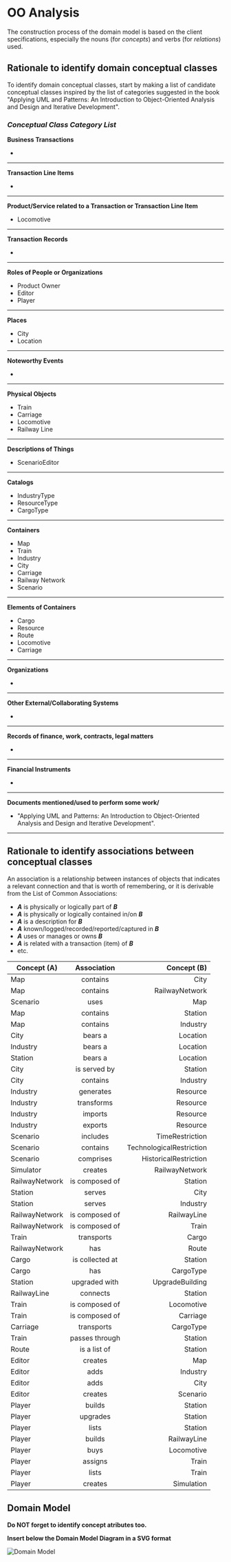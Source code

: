 # OO Analysis

The construction process of the domain model is based on the client specifications, especially the nouns (for _concepts_) and verbs (for _relations_) used.

## Rationale to identify domain conceptual classes
To identify domain conceptual classes, start by making a list of candidate conceptual classes inspired by the list of categories suggested in the book "Applying UML and Patterns: An Introduction to Object-Oriented Analysis and Design and Iterative Development".


### _Conceptual Class Category List_

**Business Transactions**

* 

---

**Transaction Line Items**

* 

---

**Product/Service related to a Transaction or Transaction Line Item**

* Locomotive

---

**Transaction Records**

* 

---  

**Roles of People or Organizations**

* Product Owner
* Editor
* Player
---

**Places**

* City
* Location

---

**Noteworthy Events**

* 

---

**Physical Objects**

* Train
* Carriage
* Locomotive
* Railway Line

---

**Descriptions of Things**

* ScenarioEditor

---

**Catalogs**

* IndustryType
* ResourceType
* CargoType

---

**Containers**

* Map
* Train
* Industry
* City
* Carriage
* Railway Network
* Scenario

---

**Elements of Containers**

* Cargo
* Resource
* Route
* Locomotive
* Carriage

---

**Organizations**

* 

---

**Other External/Collaborating Systems**

* 

---

**Records of finance, work, contracts, legal matters**

* 

---

**Financial Instruments**

* 

---

**Documents mentioned/used to perform some work/**

* "Applying UML and Patterns: An Introduction to Object-Oriented Analysis and Design and Iterative Development".

---


## Rationale to identify associations between conceptual classes

An association is a relationship between instances of objects that indicates a relevant connection and that is worth of remembering, or it is derivable from the List of Common Associations:

- **_A_** is physically or logically part of **_B_**
- **_A_** is physically or logically contained in/on **_B_**
- **_A_** is a description for **_B_**
- **_A_** known/logged/recorded/reported/captured in **_B_**
- **_A_** uses or manages or owns **_B_**
- **_A_** is related with a transaction (item) of **_B_**
- etc.


| Concept (A)    |   Association   |              Concept (B) |
|----------------|:---------------:|-------------------------:|
| Map            |    contains     |                     City |
| Map            |    contains     |           RailwayNetwork |
| Scenario       |      uses       |                      Map |
| Map            |    contains     |                  Station |
| Map            |    contains     |                 Industry |
| City           |     bears a     |                 Location |
| Industry       |     bears a     |                 Location |
| Station        |     bears a     |                 Location |
| City           |  is served by   |                  Station |
| City           |    contains     |                 Industry |
| Industry       |    generates    |                 Resource |
| Industry       |   transforms    |                 Resource |
| Industry       |     imports     |                 Resource |
| Industry       |     exports     |                 Resource |
| Scenario       |    includes     |          TimeRestriction |
| Scenario       |    contains     | TechnologicalRestriction |
| Scenario       |    comprises    |    HistoricalRestriction |
| Simulator      |     creates     |           RailwayNetwork |
| RailwayNetwork | is composed of  |                  Station |
| Station        |     serves      |                     City |
| Station        |     serves      |                 Industry |
| RailwayNetwork | is composed of  |              RailwayLine |
| RailwayNetwork | is composed of  |                    Train |
| Train          |   transports    |                    Cargo |
| RailwayNetwork |       has       |                    Route |
| Cargo          | is collected at |                  Station |
| Cargo          |       has       |                CargoType |
| Station        |  upgraded with  |          UpgradeBuilding |
| RailwayLine    |    connects     |                  Station |
| Train          | is composed of  |               Locomotive |
| Train          | is composed of  |                 Carriage |
| Carriage       |   transports    |                CargoType |
| Train          | passes through  |                  Station |
| Route          |  is a list of   |                  Station |
| Editor         |     creates     |                      Map |
| Editor         |      adds       |                 Industry |
| Editor         |      adds       |                     City |
| Editor         |     creates     |                 Scenario |
| Player         |     builds      |                  Station |
| Player         |    upgrades     |                  Station |
| Player         |      lists      |                  Station |
| Player         |     builds      |              RailwayLine |
| Player         |      buys       |               Locomotive |
| Player         |     assigns     |                    Train |
| Player         |      lists      |                    Train |
| Player         |     creates     |               Simulation |



## Domain Model

**Do NOT forget to identify concept atributes too.**

**Insert below the Domain Model Diagram in a SVG format**

![Domain Model](svg/DM.svg)